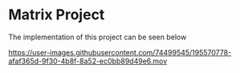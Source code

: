 # Matrix Project

The implementation of this project can be seen below

https://user-images.githubusercontent.com/74499545/195570778-afaf365d-9f30-4b8f-8a52-ec0bb89d49e6.mov


